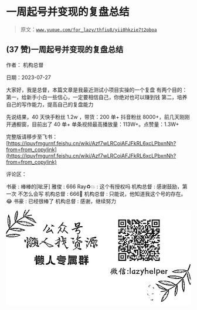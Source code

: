 # 一周起号并变现的复盘总结

> 原文：[`www.yuque.com/for_lazy/thfiu8/yii0hkzie7t2pboa`](https://www.yuque.com/for_lazy/thfiu8/yii0hkzie7t2pboa)



## (37 赞)一周起号并变现的复盘总结 

作者： 机构总督 

日期：2023-07-27 

大家好，我是总督，本篇文章是我最近测试小项目实操的一个复盘 有两个目的： 第一，给新手小白一些信心，一定要相信自己，你绝对也可以赚到钱 第二，培养自己的写作能力，提高自己的复盘能力 

先说结果，40 天快手粉丝 1.2w ，带货：200 单+ 抖音粉丝 8000+，前几天刚刚开通橱窗，目前出了 40 单+ 单条视频最高播放量：113W+。点赞量：1.3W+ 

完整版请移步至飞书： [https://lquvfmgurnf.feishu.cn/wiki/Azf7wLRCoiAFJFkRL6xcLPbxnNh?from=from_copylink](https://lquvfmgurnf.feishu.cn/wiki/Azf7wLRCoiAFJFkRL6xcLPbxnNh?from=from_copylink) 

评论区： 

书豪 : 棒棒的[呲牙] 雅俊 : 666 Ray♻️💥 : 这个有授权吗 机构总督 : 感谢鼓励，第一次 不怎么会写 机构总督 : 666💪 机构总督 : 只能说，他知道我这个号的存在。😂 书豪 : 已经很棒了 机构总督 : 感谢，继续努力 

![](img/894d30a529e7c37bcd3392323c99941c.png)  
